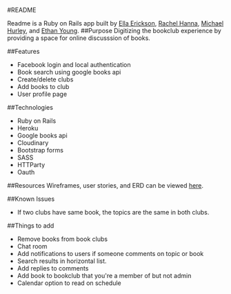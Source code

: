 #README

Readme is a Ruby on Rails app built by [Ella Erickson](https://github.com/ellazee), [Rachel Hanna](https://github.com/Nepios), [Michael Hurley](https://github.com/michaelscotthurley), and [Ethan Young](https://github.com/younge2).
##Purpose
Digitizing the bookclub experience by providing a space for online discusssion of books.

##Features
* Facebook login and local authentication
* Book search using google books api
* Create/delete clubs
* Add books to club
* User profile page

##Technologies
* Ruby on Rails
* Heroku
* Google books api
* Cloudinary
* Bootstrap forms
* SASS
* HTTParty
* Oauth
 
##Resources
Wireframes, user stories, and ERD can be viewed [here](https://drive.google.com/folderview?id=0ByqpW8b0agwFOFZ1VTBlZHNIMzg&usp=sharing).

##Known Issues
* If two clubs have same book, the topics are the same in both clubs.

##Things to add
* Remove books from book clubs
* Chat room
* Add notifications to users if someone comments on topic or book
* Search results in horizontal list.
* Add replies to comments
* Add book to bookclub that you're a member of but not admin
* Calendar option to read on schedule

